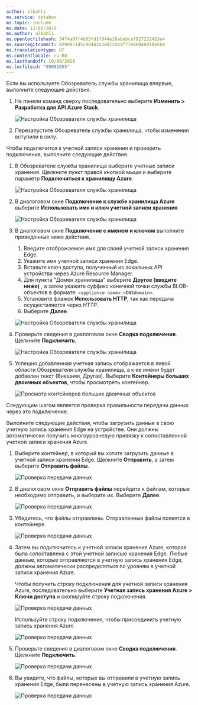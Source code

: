 ```yaml
---
author: alkohli
ms.service: databox
ms.topic: include
ms.date: 12/02/2019
ms.author: alkohli
ms.openlocfilehash: 3474a97f4b05fd1f944e18abebcef927232453e4
ms.sourcegitcommit: 829d951d5c90442a38012daaf77e86046018e5b9
ms.translationtype: HT
ms.contentlocale: ru-RU
ms.lasthandoff: 10/09/2020
ms.locfileid: "89081055"
---
```

Если вы используете Обозреватель службы хранилища впервые, выполните следующие действия.

1. На панели команд сверху последовательно выберите **Изменить > Разработка для API Azure Stack**.

    ![Настройка Обозревателя службы хранилища](media/azure-stack-edge-gateway-verify-connection-storage-explorer/connect-with-storage-explorer-1.png)

2. Перезапустите Обозреватель службы хранилища, чтобы изменения вступили в силу.


Чтобы подключится к учетной записи хранения и проверить подключения, выполните следующие действия.

1. В Обозревателе службы хранилища выберите учетные записи хранения. Щелкните пункт правой кнопкой мыши и выберите параметр **Подключиться к хранилищу Azure**. 

    ![Настройка Обозревателя службы хранилища](media/azure-stack-edge-gateway-verify-connection-storage-explorer/connect-with-storage-explorer-2.png)

2. В диалоговом окне **Подключение к службе хранилища Azure** выберите **Использовать имя и ключ учетной записи хранения**.

    ![Настройка Обозревателя службы хранилища](media/azure-stack-edge-gateway-verify-connection-storage-explorer/connect-with-storage-explorer-3.png)

2. В диалоговом окне **Подключение с именем и ключом** выполните приведенные ниже действия.

    1. Введите отображаемое имя для своей учетной записи хранения Edge. 
    2. Укажите имя учетной записи хранения Edge.
    3. Вставьте ключ доступа, полученный из локальных API устройства через Azure Resource Manager.
    4. Для пункта "Домен хранилища" выберите **Другое (введите ниже)** , а затем укажите суффикс конечной точки службы BLOB-объектов в формате: `<appliance name>.<DNSdomain>`. 
    5. Установите флажок **Использовать HTTP**, так как передача осуществляется через *HTTP*. 
    6. Выберите **Далее**.

    ![Настройка Обозревателя службы хранилища](media/azure-stack-edge-gateway-verify-connection-storage-explorer/connect-with-storage-explorer-4.png)    

3. Проверьте сведения в диалоговом окне **Сводка подключения**. Щелкните **Подключить**.

    ![Настройка Обозревателя службы хранилища](media/azure-stack-edge-gateway-verify-connection-storage-explorer/connect-with-storage-explorer-5.png)

4. Успешно добавленная учетная запись отображается в левой области Обозревателя службы хранилища, а к ее имени будет добавлен текст (Внешняя, Другая). Выберите **Контейнеры больших двоичных объектов**, чтобы просмотреть контейнер.

    ![Просмотр контейнеров больших двоичных объектов](media/azure-stack-edge-gateway-verify-connection-storage-explorer/connect-with-storage-explorer-6.png)

Следующим шагом является проверка правильности передачи данных через это подключение.

Выполните следующие действия, чтобы загрузить данные в свою учетную запись хранения Edge на устройстве. Они должны автоматически получить многоуровневую привязку к сопоставленной учетной записи хранения Azure.

1. Выберите контейнер, в который вы хотите загрузить данные в учетной записи хранения Edge. Щелкните **Отправить**, а затем выберите **Отправить файлы**.

    ![Проверка передачи данных](media/azure-stack-edge-gateway-verify-connection-storage-explorer/verify-data-transfer-1.png)

2. В диалоговом окне **Отправить файлы** перейдите к файлам, которые необходимо отправить, и выберите их. Выберите **Далее**.

    ![Проверка передачи данных](media/azure-stack-edge-gateway-verify-connection-storage-explorer/verify-data-transfer-2.png)

3. Убедитесь, что файлы отправлены. Отправленные файлы появятся в контейнере.

    ![Проверка передачи данных](media/azure-stack-edge-gateway-verify-connection-storage-explorer/verify-data-transfer-3.png)

4. Затем вы подключитесь к учетной записи хранения Azure, которая была сопоставлена с этой учетной записью хранения Edge. Любые данные, которые отправляются в учетную запись хранения Edge, должны автоматически распределяться по уровням в учетной записи хранения Azure. 
    
    Чтобы получить строку подключения для учетной записи хранения Azure, последовательно выберите **Учетная запись хранения Azure > Ключи доступа** и скопируйте строку подключения.

    ![Проверка передачи данных](media/azure-stack-edge-gateway-verify-connection-storage-explorer/verify-data-transfer-5.png)

    Используйте строку подключения, чтобы присоединить учетную запись хранения Azure.  

    ![Проверка передачи данных](media/azure-stack-edge-gateway-verify-connection-storage-explorer/verify-data-transfer-4.png)


5. Проверьте сведения в диалоговом окне **Сводка подключения**. Щелкните **Подключить**.

    ![Проверка передачи данных](media/azure-stack-edge-gateway-verify-connection-storage-explorer/verify-data-transfer-6.png)

6. Вы увидите, что файлы, которые вы отправили в учетную запись хранения Edge, были перенесены в учетную запись хранения Azure.

    ![Проверка передачи данных](media/azure-stack-edge-gateway-verify-connection-storage-explorer/verify-data-transfer-7.png)